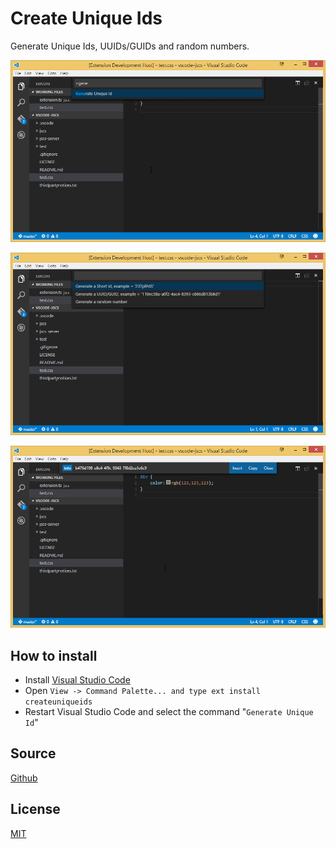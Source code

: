 # Create Unique Ids

Generate Unique Ids, UUIDs/GUIDs and random numbers.

![Image of Command](https://raw.githubusercontent.com/DonJayamanne/createidsvscode/master/images/command.png)

![Image of Commands](https://raw.githubusercontent.com/DonJayamanne/createidsvscode/master/images/commands.png)

![Image of Command Executed with result](https://raw.githubusercontent.com/DonJayamanne/createidsvscode/master/images/output.png)

## How to install
* Install [Visual Studio Code](https://code.visualstudio.com/)
* Open `View -> Command Palette... and type ext install createuniqueids`
* Restart Visual Studio Code and select the command "`Generate Unique Id`"

## Source

[Github](https://github.com/DonJayamanne/createidsvscode)
        
## License

[MIT](https://raw.githubusercontent.com/DonJayamanne/createidsvscode/master/LICENSE)

